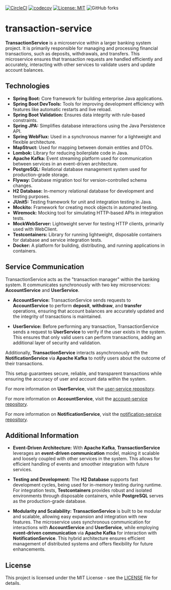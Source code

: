 [![CircleCI](https://dl.circleci.com/status-badge/img/circleci/K6MEbnQdqEgQE7qSJFetp9/H33kUaGmkCgFib3RGNfUhB/tree/main.svg?style=svg&circle-token=CCIPRJ_7ji7WNuGheaWcaRZXm1rDD_c9615adce49760fc5f79c4b3609672be13f74c90)](https://dl.circleci.com/status-badge/redirect/circleci/K6MEbnQdqEgQE7qSJFetp9/H33kUaGmkCgFib3RGNfUhB/tree/main)
[![codecov](https://codecov.io/gh/MiroslavKolosnjaji/transaction-service/graph/badge.svg?token=rQ2XT2puXs)](https://codecov.io/gh/MiroslavKolosnjaji/transaction-service)
[![License: MIT](https://img.shields.io/badge/License-MIT-green.svg)](https://opensource.org/licenses/MIT)
![GitHub forks](https://img.shields.io/github/forks/MiroslavKolosnjaji/transaction-service)

# transaction-service

**TransactionService** is a microservice within a larger banking system project.
It is primarily responsible for managing and processing financial transactions, such as deposits, withdrawals, and transfers.
This microservice ensures that transaction requests are handled efficiently and accurately, interacting with other services to validate users and update account balances.

## Technologies

- **Spring Boot:** Core framework for building enterprise Java applications.
- **Spring Boot DevTools:** Tools for improving development efficiency with features like automatic restarts and live reload.
- **Spring Boot Validation:** Ensures data integrity with rule-based constraints.
- **Spring JPA:** Simplifies database interactions using the Java Persistence API.
- **Spring WebFlux:** Used in a synchronous manner for a lightweight and flexible architecture.
- **MapStruct:** Used for mapping between domain entities and DTOs.
- **Lombok:** Library for reducing boilerplate code in Java.
- **Apache Kafka:** Event streaming platform used for communication between services in an event-driven architecture.
- **PostgreSQL:** Relational database management system used for production-grade storage.
- **Flyway:**  Database migration tool for version-controlled schema changes.
- **H2 Database:** In-memory relational database for development and testing purposes.
- **JUnit5:** Testing framework for unit and integration testing in Java.
- **Mockito:** Framework for creating mock objects in automated testing.
- **Wiremock:** Mocking tool for simulating HTTP-based APIs in integration tests.
- **MockWebServer:** Lightweight server for testing HTTP clients, primarily used with WebClient.
- **Testcontainers:** Library for running lightweight, disposable containers for database and service integration tests.
- **Docker:** A platform for building, distributing, and running applications in containers.


## Service Communication

TransactionService acts as the "transaction manager" within the banking system. It communicates synchronously with two key microservices: **AccountService** and **UserService**.

- **AccountService:** TransactionService sends requests to **AccountService** to perform **deposit**, **withdraw**, and **transfer** operations, ensuring that account balances are accurately updated and the integrity of transactions is maintained.


- **UserService:** Before performing any transaction, TransactionService sends a request to **UserService** to verify if the user exists in the system. This ensures that only valid users can perform transactions, adding an additional layer of security and validation.

Additionally, **TransactionService** interacts asynchronously with the **NotificationService** via **Apache Kafka** to notify users about the outcome of their transactions.

This setup guarantees secure, reliable, and transparent transactions while ensuring the accuracy of user and account data within the system.

For more information on **UserService**, visit the [user-service repository](https://github.com/MiroslavKolosnjaji/user-service).

For more information on **AccountService**, visit the [account-service repository](https://github.com/MiroslavKolosnjaji/account-service).

For more information on **NotificationService**, visit the [notification-service repository](https://github.com/MiroslavKolosnjaji/notification-service).

## Additional Information

- **Event-Driven Architecture:** With **Apache Kafka**, **TransactionService** leverages an **event-driven communication** model, making it scalable and loosely coupled with other services in the system.
This allows for efficient handling of events and smoother integration with future services.


- **Testing and Development:** The **H2 Database** supports fast development cycles, being used for in-memory testing during runtime.
For integration tests, **Testcontainers** provides robust and isolated environments through disposable containers, while **PostgreSQL** serves as the production-grade database.


- **Modularity and Scalability:** **TransactionService** is built to be modular and scalable, allowing easy expansion and integration with new features.
The microservice uses synchronous communication for interactions with **AccountService** and **UserService**, while employing **event-driven communication** via **Apache Kafka** for interaction with **NotificationService**.
This hybrid architecture ensures efficient management of distributed systems and offers flexibility for future enhancements.

## License
This project is licensed under the MIT License - see the [LICENSE](LICENSE) file for details.
